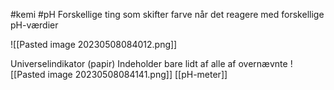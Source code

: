 #kemi #pH
Forskellige ting som skifter farve når det reagere med forskellige pH-værdier

![[Pasted image 20230508084012.png]]

Universelindikator (papir)
Indeholder bare lidt af alle af overnævnte
![[Pasted image 20230508084141.png]]
[[pH-meter]]